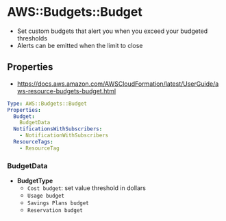# AWS::Budgets::Budget

- Set custom budgets that alert you when you exceed your budgeted thresholds
- Alerts can be emitted when the limit to close

## Properties

- <https://docs.aws.amazon.com/AWSCloudFormation/latest/UserGuide/aws-resource-budgets-budget.html>

```yaml
Type: AWS::Budgets::Budget
Properties:
  Budget:
    BudgetData
  NotificationsWithSubscribers:
    - NotificationWithSubscribers
  ResourceTags:
    - ResourceTag
```

### BudgetData

- **BudgetType**
  - `Cost budget`: set value threshold in dollars
  - `Usage budget`
  - `Savings Plans budget`
  - `Reservation budget`
